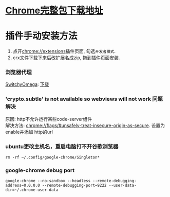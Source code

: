 # [Chrome完整包下载地址](https://www.google.cn/chrome/?standalone=1&extra=stablechannel)

# 插件手动安装方法

1. 点开[chrome://extensions](chrome://extensions)插件页面, 勾选```开发者模式```.
2. crx文件下载下来后改扩展名成zip, 拖到插件页面安装.

### 浏览器代理

[SwitchyOmega](https://github.com/FelisCatus/SwitchyOmega): [下载](https://github.com/FelisCatus/SwitchyOmega/releases)

### 'crypto.subtle' is not available so webviews will not work 问题解决

原因: http不允许运行某些code-server组件<br>
解决方法: [chrome://flags/#unsafely-treat-insecure-origin-as-secure](chrome://flags/#unsafely-treat-insecure-origin-as-secure). 设置为enable并添加 http的url<br>

### ubuntu更改主机名，重启电脑打不开谷歌浏览器

```shell
rm -rf ~/.config/google-chrome/Singleton*
```

### google-chrome debug port

```shell
google-chrome --no-sandbox --headless --remote-debugging-address=0.0.0.0 --remote-debugging-port=9222 --user-data-dir=~/.chrome-user-data
```
